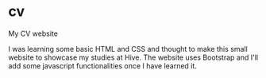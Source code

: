 # cv
My CV website

I was learning some basic HTML and CSS and thought to make this small website to showcase my studies at Hive.
The website uses Bootstrap and I'll add some javascript functionalities once I have learned it.
